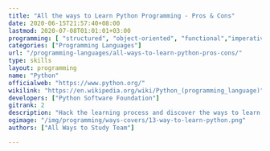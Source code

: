 ```yaml
---
title: "All the ways to Learn Python Programming - Pros & Cons"
date: 2020-06-15T21:57:40+08:00
lastmod: 2020-07-08T01:01:01+03:00
programming: [ "structured", "object-oriented", "functional","imperative", "reflective"]
categories: ["Programming Languages"]
url: "/programming-languages/all-ways-to-learn-python-pros-cons/"
type: skills
layout: programming
name: "Python"
officialweb: "https://www.python.org/"
wikilink: "https://en.wikipedia.org/wiki/Python_(programming_language)"
developers: ["Python Software Foundation"]
gitrank: 2
description: "Hack the learning process and discover the ways to learn Python programming easier with their pros and cons suggested for any level from beginner to professional."
ogimage: "/img/programming/ways-covers/13-way-to-learn-python.png"
authors: ["All Ways to Study Team"]

---
```



